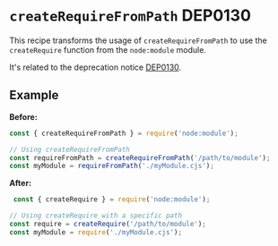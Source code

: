 # `createRequireFromPath` DEP0130

This recipe transforms the usage of `createRequireFromPath` to use the `createRequire` function from the `node:module` module.

It's related to the deprecation notice [DEP0130](https://nodejs.org/api/deprecations.html#DEP0130).

## Example

**Before:**
```js
const { createRequireFromPath } = require('node:module');

// Using createRequireFromPath
const requireFromPath = createRequireFromPath('/path/to/module');
const myModule = requireFromPath('./myModule.cjs');
```

**After:**
```js
 const { createRequire } = require('node:module');

// Using createRequire with a specific path
const require = createRequire('/path/to/module');
const myModule = require('./myModule.cjs');
```
